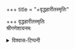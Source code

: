 +++
title = "+वृद्धहारीतस्मृतिः"

+++
वृद्धहारीतस्मृतिः  
श्रीगणेशायनमः  


<details><summary>विश्वास-टिप्पनी</summary>

श्रीवैष्णवेषु लोकाचार्यानुयायिभिः (दक्षिणकलार्यैर्) विशिष्य बहूदाहृता। 
</details>

